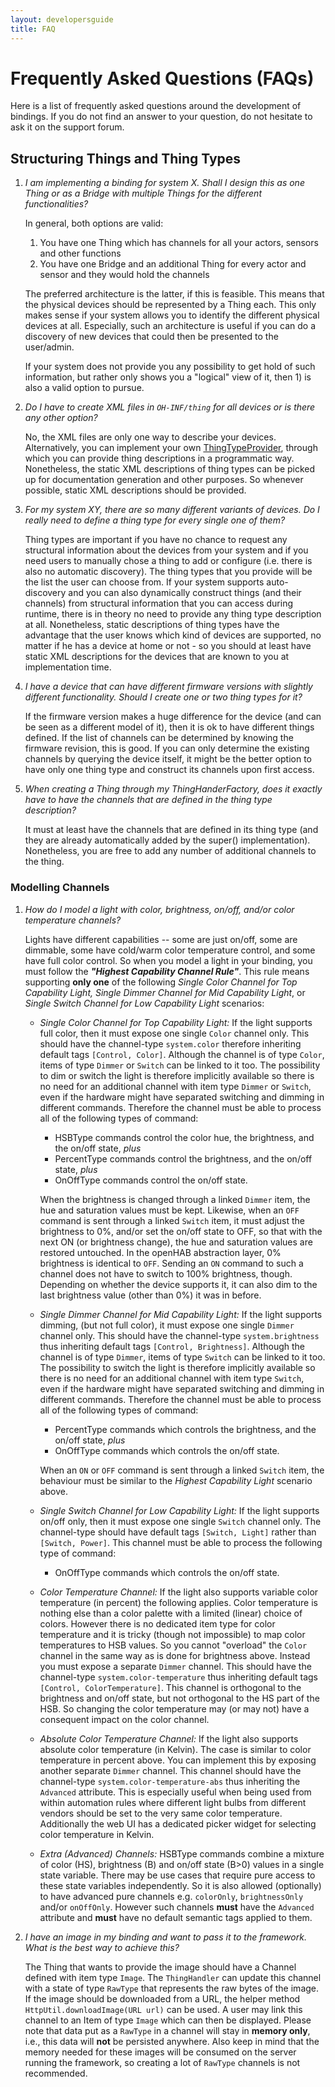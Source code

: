 ```yaml
---
layout: developersguide
title: FAQ
---
```


# Frequently Asked Questions (FAQs)

Here is a list of frequently asked questions around the development of bindings.
If you do not find an answer to your question, do not hesitate to ask it on the support forum.

## Structuring Things and Thing Types

1. _I am implementing a binding for system X. Shall I design this as one Thing or as a Bridge with multiple Things for the different functionalities?_

    In general, both options are valid:

    1. You have one Thing which has channels for all your actors, sensors and other functions
    1. You have one Bridge and an additional Thing for every actor and sensor and they would hold the channels

    The preferred architecture is the latter, if this is feasible.
    This means that the physical devices should be represented by a Thing each.
    This only makes sense if your system allows you to identify the different physical devices at all.
    Especially, such an architecture is useful if you can do a discovery of new devices that could then be presented to the user/admin.

    If your system does not provide you any possibility to get hold of such information, but rather only shows you a "logical" view of it, then 1) is also a valid option to pursue.

1. _Do I have to create XML files in `OH-INF/thing` for all devices or is there any other option?_

    No, the XML files are only one way to describe your devices.
    Alternatively, you can implement your own [ThingTypeProvider](https://github.com/openhab/openhab-core/blob/main/bundles/org.openhab.core.thing/src/main/java/org/openhab/core/thing/binding/ThingTypeProvider.java), through which you can provide thing descriptions in a programmatic way.
    Nonetheless, the static XML descriptions of thing types can be picked up for documentation generation and other purposes.
    So whenever possible, static XML descriptions should be provided.

1. _For my system XY, there are so many different variants of devices. Do I really need to define a thing type for every single one of them?_

    Thing types are important if you have no chance to request any structural information about the devices from your system and if you need users to manually chose a thing to add or configure (i.e. there is also no automatic discovery).
    The thing types that you provide will be the list the user can choose from.
    If your system supports auto-discovery and you can also dynamically construct things (and their channels) from structural information that you can access during runtime, there is in theory no need to provide any thing type description at all.
    Nonetheless, static descriptions of thing types have the advantage that the user knows which kind of devices are supported, no matter if he has a device at home or not - so you should at least have static XML descriptions for the devices that are known to you at implementation time.

1. _I have a device that can have different firmware versions with slightly different functionality. Should I create one or two thing types for it?_

    If the firmware version makes a huge difference for the device (and can be seen as a different model of it), then it is ok to have different things defined.
    If the list of channels can be determined by knowing the firmware revision, this is good.
    If you can only determine the existing channels by querying the device itself, it might be the better option to have only one thing type and construct its channels upon first access.

1. _When creating a Thing through my ThingHanderFactory, does it exactly have to have the channels that are defined in the thing type description?_

    It must at least have the channels that are defined in its thing type (and they are already automatically added by the super() implementation).
    Nonetheless, you are free to add any number of additional channels to the thing.

### Modelling Channels

1. _How do I model a light with color, brightness, on/off, and/or color temperature channels?_

    Lights have different capabilities -- some are just on/off, some are dimmable, some have cold/warm color temperature control, and some have full color control.
So when you model a light in your binding, you must follow the _**"Highest Capability Channel Rule"**_.
This rule means supporting **only one** of the following _Single Color Channel for Top Capability Light, Single Dimmer Channel for Mid Capability Light_, or _Single Switch Channel for Low Capability Light_ scenarios:

    - _Single Color Channel for Top Capability Light:_
    If the light supports full color, then it must expose one single `Color` channel only.
    This should have the channel-type `system.color` therefore inheriting default tags `[Control, Color]`.
    Although the channel is of type `Color`, items of type `Dimmer` or `Switch` can be linked to it too.
    The possibility to dim or switch the light is therefore implicitly available so there is no need for an additional channel with item type `Dimmer` or `Switch`, even if the hardware might have separated switching and dimming in different commands.
    Therefore the channel must be able to process all of the following types of command:
      - HSBType commands control the color hue, the brightness, and the on/off state, _plus_
      - PercentType commands control  the brightness, and the on/off state, _plus_
      - OnOffType commands control the on/off state.

      When the brightness is changed through a linked `Dimmer` item, the hue and saturation values must be kept.
    Likewise, when an `OFF` command is sent through a linked `Switch` item, it must adjust the brightness to 0%, and/or set the on/off state to OFF, so that with the next ON (or brightness change), the hue and saturation values are restored untouched.
    In the openHAB abstraction layer, 0% brightness is identical to `OFF`.
    Sending an `ON` command to such a channel does not have to switch to 100% brightness, though.
    Depending on whether the device supports it, it can also dim to the last brightness value (other than 0%) it was in before.

    - _Single Dimmer Channel for Mid Capability Light:_
    If the light supports dimming, (but not full color), it must expose one single `Dimmer` channel only.
    This should have the channel-type `system.brightness` thus inheriting default tags `[Control, Brightness]`.
    Although the channel is of type `Dimmer`, items of type `Switch` can be linked to it too.
    The possibility to switch the light is therefore implicitly available so there is no need for an additional channel with item type `Switch`, even if the hardware might have separated switching and dimming in different commands.
    Therefore the channel must be able to process all of the following types of command:
      - PercentType commands which controls  the brightness, and the on/off state, _plus_
      - OnOffType commands which controls the on/off state.

      When an `ON` or `OFF` command is sent through a linked `Switch` item, the behaviour must be similar to the _Highest Capability Light_ scenario above.

    - _Single Switch Channel for Low Capability Light:_
If the light supports on/off only, then it must expose one single `Switch` channel only.
The channel-type should have default tags `[Switch, Light]` rather than `[Switch, Power]`.
This channel must be able to process the following type of command:
      - OnOffType commands which controls the on/off state.

    - _Color Temperature Channel:_
If the light also supports variable color temperature (in percent) the following applies.
Color temperature is nothing else than a color palette with a limited (linear) choice of colors.
However there is no dedicated item type for color temperature and it is tricky (though not impossible) to map color temperatures to HSB values.
So you cannot "overload" the `Color` channel in the same way as is done for brightness above.
Instead you must expose a separate `Dimmer` channel.
This should have the channel-type `system.color-temperature` thus inheriting default tags `[Control, ColorTemperature]`.
This channel is orthogonal to the brightness and on/off state, but not orthogonal to the HS part of the HSB.
So changing the color temperature may (or may not) have a consequent impact on the color channel.

    - _Absolute Color Temperature Channel:_
If the light also supports absolute color temperature (in Kelvin).
The case is similar to color temperature in percent above.
You can implement this by exposing another separate `Dimmer` channel.
This channel should have the channel-type `system.color-temperature-abs` thus inheriting the `Advanced` attribute.
This is especially useful when being used from within automation rules where different light bulbs from different vendors should be set to the very same color temperature.
Additionally the web UI has a dedicated picker widget for selecting color temperature in Kelvin.

    - _Extra (Advanced) Channels:_
HSBType commands combine a mixture of color (HS), brightness (B) and on/off state (B>0) values in a single state variable.
There may be use cases that require pure access to these state variables independently.
So it is also allowed (optionally) to have advanced pure channels e.g. `colorOnly`, `brightnessOnly` and/or `onOffOnly`.
However such channels **must** have the `Advanced` attribute and **must** have no default semantic tags applied to them.

1. _I have an image in my binding and want to pass it to the framework. What is the best way to achieve this?_

    The Thing that wants to provide the image should have a Channel defined with item type `Image`.
The `ThingHandler` can update this channel with a state of type `RawType` that represents the raw bytes of the image.
If the image should be downloaded from a URL, the helper method `HttpUtil.downloadImage(URL url)` can be used.
A user may link this channel to an Item of type `Image` which can then be displayed.
Please note that data put as a `RawType` in a channel will stay in **memory only**, i.e., this data will **not** be persisted anywhere.
Also keep in mind that the memory needed for these images will be consumed on the server running the framework, so creating a lot of `RawType` channels is not recommended.
